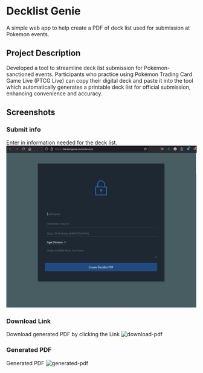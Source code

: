 # Decklist Genie
A simple web app to help create a PDF of deck list used for submission at Pokemon events.

## Project Description
Developed a tool to streamline deck list submission for Pokémon-sanctioned events. Participants who practice using Pokémon Trading Card Game Live (PTCG Live) can copy their digital deck and paste it into the tool which automatically generates a printable deck list for official submission, enhancing convenience and accuracy.


## Screenshots
### Submit info
Enter in information needed for the deck list.
![home-menu](public/imgs/app-screenshot-1.PNG)

### Download Link
Download generated PDF by clicking the Link
![download-pdf](public/img/app-screenshot-2.PNG)

### Generated PDF
Generated PDF
![generated-pdf](public/img/app-screenshot-3.PNG)
